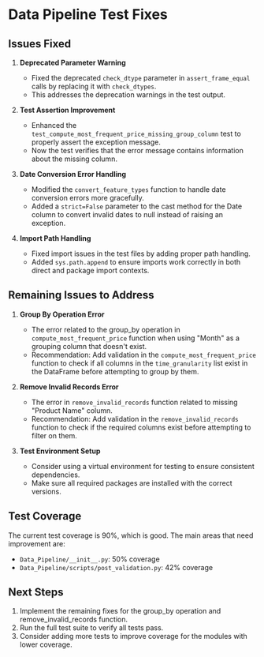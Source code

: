 # Data Pipeline Test Fixes

## Issues Fixed

1. **Deprecated Parameter Warning**
   - Fixed the deprecated `check_dtype` parameter in `assert_frame_equal` calls by replacing it with `check_dtypes`.
   - This addresses the deprecation warnings in the test output.

2. **Test Assertion Improvement**
   - Enhanced the `test_compute_most_frequent_price_missing_group_column` test to properly assert the exception message.
   - Now the test verifies that the error message contains information about the missing column.

3. **Date Conversion Error Handling**
   - Modified the `convert_feature_types` function to handle date conversion errors more gracefully.
   - Added a `strict=False` parameter to the cast method for the Date column to convert invalid dates to null instead of raising an exception.

4. **Import Path Handling**
   - Fixed import issues in the test files by adding proper path handling.
   - Added `sys.path.append` to ensure imports work correctly in both direct and package import contexts.

## Remaining Issues to Address

1. **Group By Operation Error**
   - The error related to the group_by operation in `compute_most_frequent_price` function when using "Month" as a grouping column that doesn't exist.
   - Recommendation: Add validation in the `compute_most_frequent_price` function to check if all columns in the `time_granularity` list exist in the DataFrame before attempting to group by them.

2. **Remove Invalid Records Error**
   - The error in `remove_invalid_records` function related to missing "Product Name" column.
   - Recommendation: Add validation in the `remove_invalid_records` function to check if the required columns exist before attempting to filter on them.

3. **Test Environment Setup**
   - Consider using a virtual environment for testing to ensure consistent dependencies.
   - Make sure all required packages are installed with the correct versions.

## Test Coverage

The current test coverage is 90%, which is good. The main areas that need improvement are:

- `Data_Pipeline/__init__.py`: 50% coverage
- `Data_Pipeline/scripts/post_validation.py`: 42% coverage

## Next Steps

1. Implement the remaining fixes for the group_by operation and remove_invalid_records function.
2. Run the full test suite to verify all tests pass.
3. Consider adding more tests to improve coverage for the modules with lower coverage. 